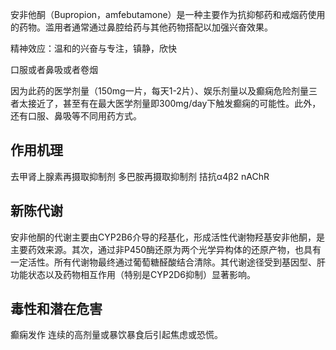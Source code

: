 安非他酮（Bupropion，amfebutamone）是一种主要作为抗抑郁药和戒烟药使用的药物。滥用者通常通过鼻腔给药与其他药物搭配以加强兴奋效果。

精神效应：温和的兴奋与专注，镇静，欣快

口服或者鼻吸或者卷烟

因为此药的医学剂量（150mg一片，每天1-2片）、娱乐剂量以及癫痫危险剂量三者太接近了，甚至有在最大医学剂量即300mg/day下触发癫痫的可能性。此外，还有口服、鼻吸等不同用药方式。

## 作用机理

去甲肾上腺素再摄取抑制剂
多巴胺再摄取抑制剂
拮抗α4β2 nAChR

## 新陈代谢

安非他酮的代谢主要由CYP2B6介导的羟基化，形成活性代谢物羟基安非他酮，是主要药效来源。其次，通过非P450酶还原为两个光学异构体的还原产物，也具有一定活性。所有代谢物最终通过葡萄糖醛酸结合清除。其代谢途径受到基因型、肝功能状态以及药物相互作用（特别是CYP2D6抑制）显著影响。

## 毒性和潜在危害
癫痫发作
连续的高剂量或暴饮暴食后引起焦虑或恐慌。
